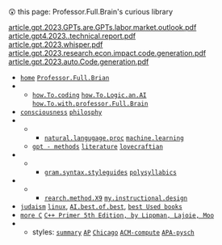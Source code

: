 😲  this page: Professor.Full.Brain's curious library  

[article.gpt.2023.GPTs.are.GPTs.labor.market.outlook.pdf](https://github.com/bbe2/my_library/files/11787795/article.gpt.2023.GPTs.are.GPTs.labor.market.outlook.pdf)  
[article.gpt4.2023..technical.report.pdf](https://github.com/bbe2/my_library/files/11787789/article.gpt4.2023.technical.report.pdf)  
[article.gpt.2023.whisper.pdf](https://github.com/bbe2/my_library/files/11787788/article.gpt.2023.whisper.pdf)  
[article.gpt.2023.research.econ.impact.code.generation.pdf](https://github.com/bbe2/my_library/files/11787787/article.gpt.2023.research.econ.impact.code.generation.pdf)  
[article.gpt.2023.auto.Code.generation.pdf](https://github.com/bbe2/my_library/files/11787786/article.gpt.2023.auto.Code.generation.pdf) 


- [`home`](https://github.com/bbe2/my_library)  [`Professor.Full.Brian`](https://github.com/bbe2/professor.brian)  
- - [`how.To.coding`](https://github.com/bbe2/my_library/tree/coding.books) [`how.To.Logic.an.AI`](https://github.com/bbe2/my_library/tree/logic)  [`how.To.with.professor.Full.Brain`](https://github.com/bbe2/my_library/tree/how.To.by.professor.brian)  
-  [`consciousness`](https://github.com/bbe2/my_library/tree/consciousness) [`philosphy`](https://github.com/bbe2/my_library/tree/philosophy)  
- - - [`natural.langugage.proc`](https://github.com/bbe2/my_library/tree/natural.language.processing) [`machine.learning`](https://github.com/bbe2/my_library/tree/machine.learning)
  - [`gpt - methods`](https://github.com/bbe2/my_library/tree/gpt)  [`literature`](https://github.com/bbe2/my_library/tree/literature) [`lovecraftian`](https://github.com/bbe2/my_library/tree/lovecraftian)  
- - - [`gram.syntax.styleguides`](https://github.com/bbe2/my_library/tree/syntax_grammar_style_guides) [`polysyllabics`](https://github.com/bbe2/my_library/tree/polysyllabics)  
- - - [`rearch.method.X9`](https://github.com/bbe2/my_library/tree/research.methods.biblio.X9.methods) [`my.instructional.design`](https://github.com/bbe2/my_library/tree/instructional.design)  
-  [`judaism`](https://github.com/bbe2/my_library/tree/judaism) [`linux`](https://github.com/bbe2/my_library/tree/linux), [`AI.best.of.best`](https://github.com/bbe2/my_library/tree/AI.the.best.of.best), [`best Used books`](https://www.abebooks.com/)  
- [`more C`](https://github.com/bbe2/my_library/tree/coding.books)  [`C++ Primer 5th Edition, by Lippman, Lajoie, Moo`](https://www.amazon.com/Primer-5th-Stanley-B-Lippman/dp/0321714113/ref=sr_1_1?crid=18GTQEVGBW184&keywords=c%2B%2B+primer&qid=1684802643&sprefix=c%2B%2B+primer%2Caps%2C112&sr=8-1 )  
- - styles: [`summary`](https://owl.purdue.edu/owl/avoiding_plagiarism/guide_overview%20.html)  [`AP`](https://www.apstylebook.com/?_ga=2.156527229.756556437.1677109102-720682068.1677109102) [`Chicago`](https://www.chicagomanualofstyle.org/home.html?_ga=2.156527229.756556437.1677109102-720682068.1677109102) [`ACM-compute`](https://www.acm.org/publications/authors/reference-formatting?_ga=2.154741118.756556437.1677109102-720682068.1677109102) [`APA-pysch`](https://apastyle.apa.org/style-grammar-guidelines)  
